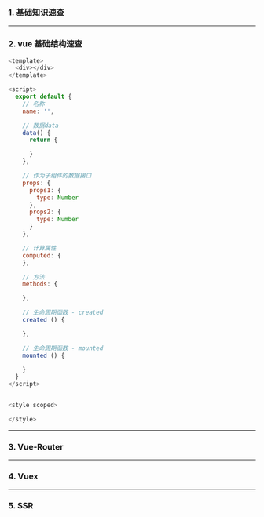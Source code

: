 ### 1. 基础知识速查

---

### 2. vue 基础结构速查

```javascript
<template>
  <div></div>
</template>

<script>
  export default {
    // 名称
    name: '',

    // 数据data
    data() {
      return {

      }
    },

    // 作为子组件的数据接口
    props: {
      props1: {
        type: Number
      },
      props2: {
        type: Number
      }
    },

    // 计算属性
    computed: {
    },

    // 方法
    methods: {

    },

    // 生命周期函数 - created
    created () {

    },

    // 生命周期函数 - mounted
    mounted () {

    }
  }
</script>


<style scoped>

</style>

```

---

### 3. Vue-Router

---

### 4. Vuex

---

### 5. SSR